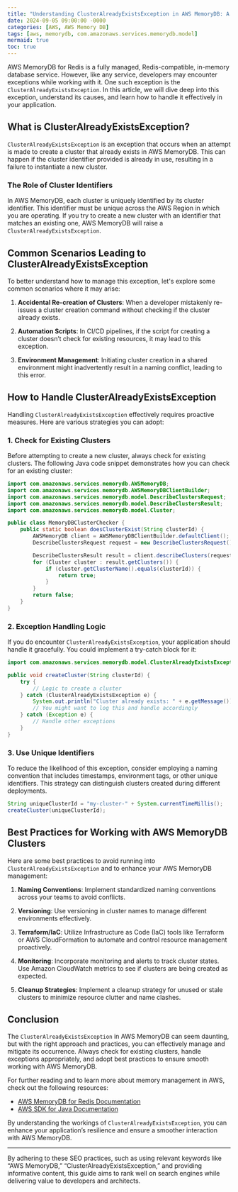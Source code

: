```yaml
---
title: "Understanding ClusterAlreadyExistsException in AWS MemoryDB: A Comprehensive Guide"
date: 2024-09-05 09:00:00 -0000
categories: [AWS, AWS Memory DB]
tags: [aws, memorydb, com.amazonaws.services.memorydb.model]
mermaid: true
toc: true
---
```



AWS MemoryDB for Redis is a fully managed, Redis-compatible, in-memory database service. However, like any service, developers may encounter exceptions while working with it. One such exception is the `ClusterAlreadyExistsException`. In this article, we will dive deep into this exception, understand its causes, and learn how to handle it effectively in your application.

## What is ClusterAlreadyExistsException?

`ClusterAlreadyExistsException` is an exception that occurs when an attempt is made to create a cluster that already exists in AWS MemoryDB. This can happen if the cluster identifier provided is already in use, resulting in a failure to instantiate a new cluster.

### The Role of Cluster Identifiers

In AWS MemoryDB, each cluster is uniquely identified by its cluster identifier. This identifier must be unique across the AWS Region in which you are operating. If you try to create a new cluster with an identifier that matches an existing one, AWS MemoryDB will raise a `ClusterAlreadyExistsException`.

## Common Scenarios Leading to ClusterAlreadyExistsException

To better understand how to manage this exception, let's explore some common scenarios where it may arise:

1. **Accidental Re-creation of Clusters**: When a developer mistakenly re-issues a cluster creation command without checking if the cluster already exists.
  
2. **Automation Scripts**: In CI/CD pipelines, if the script for creating a cluster doesn’t check for existing resources, it may lead to this exception.

3. **Environment Management**: Initiating cluster creation in a shared environment might inadvertently result in a naming conflict, leading to this error.

## How to Handle ClusterAlreadyExistsException

Handling `ClusterAlreadyExistsException` effectively requires proactive measures. Here are various strategies you can adopt:

### 1. Check for Existing Clusters

Before attempting to create a new cluster, always check for existing clusters. The following Java code snippet demonstrates how you can check for an existing cluster:

```java
import com.amazonaws.services.memorydb.AWSMemoryDB;
import com.amazonaws.services.memorydb.AWSMemoryDBClientBuilder;
import com.amazonaws.services.memorydb.model.DescribeClustersRequest;
import com.amazonaws.services.memorydb.model.DescribeClustersResult;
import com.amazonaws.services.memorydb.model.Cluster;

public class MemoryDBClusterChecker {
    public static boolean doesClusterExist(String clusterId) {
        AWSMemoryDB client = AWSMemoryDBClientBuilder.defaultClient();
        DescribeClustersRequest request = new DescribeClustersRequest();

        DescribeClustersResult result = client.describeClusters(request);
        for (Cluster cluster : result.getClusters()) {
            if (cluster.getClusterName().equals(clusterId)) {
                return true;
            }
        }
        return false;
    }
}
```

### 2. Exception Handling Logic

If you do encounter `ClusterAlreadyExistsException`, your application should handle it gracefully. You could implement a try-catch block for it:

```java
import com.amazonaws.services.memorydb.model.ClusterAlreadyExistsException;

public void createCluster(String clusterId) {
    try {
        // Logic to create a cluster
    } catch (ClusterAlreadyExistsException e) {
        System.out.println("Cluster already exists: " + e.getMessage());
        // You might want to log this and handle accordingly
    } catch (Exception e) {
        // Handle other exceptions
    }
}
```

### 3. Use Unique Identifiers

To reduce the likelihood of this exception, consider employing a naming convention that includes timestamps, environment tags, or other unique identifiers. This strategy can distinguish clusters created during different deployments.

```java
String uniqueClusterId = "my-cluster-" + System.currentTimeMillis();
createCluster(uniqueClusterId);
```

## Best Practices for Working with AWS MemoryDB Clusters

Here are some best practices to avoid running into `ClusterAlreadyExistsException` and to enhance your AWS MemoryDB management:

1. **Naming Conventions**: Implement standardized naming conventions across your teams to avoid conflicts.

2. **Versioning**: Use versioning in cluster names to manage different environments effectively.

3. **Terraform/IaC**: Utilize Infrastructure as Code (IaC) tools like Terraform or AWS CloudFormation to automate and control resource management proactively.

4. **Monitoring**: Incorporate monitoring and alerts to track cluster states. Use Amazon CloudWatch metrics to see if clusters are being created as expected.

5. **Cleanup Strategies**: Implement a cleanup strategy for unused or stale clusters to minimize resource clutter and name clashes.

## Conclusion

The `ClusterAlreadyExistsException` in AWS MemoryDB can seem daunting, but with the right approach and practices, you can effectively manage and mitigate its occurrence. Always check for existing clusters, handle exceptions appropriately, and adopt best practices to ensure smooth working with AWS MemoryDB.

For further reading and to learn more about memory management in AWS, check out the following resources:

- [AWS MemoryDB for Redis Documentation](https://docs.aws.amazon.com/memorydb/latest/devguide/what-is-memorydb.html)
- [AWS SDK for Java Documentation](https://docs.aws.amazon.com/sdk-for-java/latest/developer-guide/home.html)

By understanding the workings of `ClusterAlreadyExistsException`, you can enhance your application’s resilience and ensure a smoother interaction with AWS MemoryDB.

--- 

By adhering to these SEO practices, such as using relevant keywords like “AWS MemoryDB,” “ClusterAlreadyExistsException,” and providing informative content, this guide aims to rank well on search engines while delivering value to developers and architects.